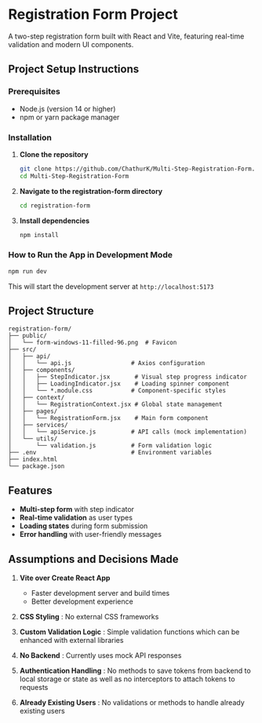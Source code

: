 # Registration Form Project

A two-step registration form built with React and Vite, featuring real-time validation and modern UI components.

## Project Setup Instructions

### Prerequisites
- Node.js (version 14 or higher)
- npm or yarn package manager

### Installation

1. **Clone the repository**
   ```bash
   git clone https://github.com/ChathurK/Multi-Step-Registration-Form.git
   cd Multi-Step-Registration-Form
   ```

2. **Navigate to the registration-form directory**
   ```bash
   cd registration-form
   ```

3. **Install dependencies**
   ```bash
   npm install
   ```

### How to Run the App in Development Mode

```bash
npm run dev
```
This will start the development server at `http://localhost:5173`

## Project Structure

```
registration-form/
├── public/
│   └── form-windows-11-filled-96.png  # Favicon
├── src/
│   ├── api/
│   │   └── api.js                 # Axios configuration
│   ├── components/
│   │   ├── StepIndicator.jsx       # Visual step progress indicator
│   │   ├── LoadingIndicator.jsx    # Loading spinner component
│   │   └── *.module.css           # Component-specific styles
│   ├── context/
│   │   └── RegistrationContext.jsx # Global state management
│   ├── pages/
│   │   └── RegistrationForm.jsx    # Main form component
│   ├── services/
│   │   └── apiService.js          # API calls (mock implementation)
│   └── utils/
│       └── validation.js          # Form validation logic
├── .env                           # Environment variables
├── index.html
└── package.json
```

## Features

- **Multi-step form** with step indicator
- **Real-time validation** as user types
- **Loading states** during form submission
- **Error handling** with user-friendly messages

## Assumptions and Decisions Made

1. **Vite over Create React App**
   - Faster development server and build times
   - Better development experience

2. **CSS Styling** : No external CSS frameworks

3. **Custom Validation Logic** : Simple validation functions which can be enhanced with external libraries

4. **No Backend** : Currently uses mock API responses
5. **Authentication Handling** : No methods to save tokens from backend to local storage or state as well as no interceptors to attach tokens to requests
6. **Already Existing Users** : No validations or methods to handle already existing users